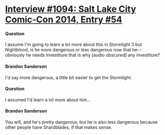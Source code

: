 # [Interview #1094: Salt Lake City Comic-Con 2014, Entry #54](https://www.theoryland.com/intvmain.php?i=1094#54)

#### Question

I assume I'm going to learn a lot more about this in Stormlight 3 but Nightblood, is he more dangerous or less dangerous now that he-- obviously he needs Investiture that is why [audio obscured] any investiture?

#### Brandon Sanderson

I'd say more dangerous, a little bit easier to get the Stormlight.

#### Question

I assumed I'd learn a lot more about him...

#### Brandon Sanderson

You will, and he's pretty dangerous, but he is also less dangerous because other people have Shardblades, if that makes sense.

